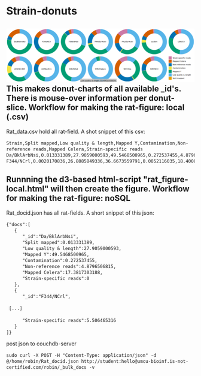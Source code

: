 Strain-donuts
====================================
![](screenshot.png?raw=true)
This makes donut-charts of all available _id's. There is mouse-over information per donut-slice.
Workflow for making the rat-figure: local (.csv)
---------
Rat_data.csv hold all rat-field. A shot snippet of this csv:
```
Strain,Split mapped,Low quality & length,Mapped Y,Contamination,Non-reference reads,Mapped Celera,Strain-specific reads
Da/BklArbNsi,0.013331389,27.9059000593,49.5468500965,0.272537455,4.8796506815,17.3817303188,0
F344/NCrl,0.0020170836,26.8085849336,36.6673559791,0.0052116035,18.4008912748,9.0579695627,9.0579695627
```
Runnning the d3-based html-script "rat_figure-local.html" will then create the figure.
Workflow for making the rat-figure: noSQL
---------
Rat_docid.json has all rat-fields. A short snippet of this json:

```
{"docs":[
   {
      "_id":"Da/BklArbNsi",
      "Split mapped":0.013331389,
      "Low quality & length":27.9059000593,
      "Mapped Y":49.5468500965,
      "Contamination":0.272537455,
      "Non-reference reads":4.8796506815,
      "Mapped Celera":17.3817303188,
      "Strain-specific reads":0
   },
   {
      "_id":"F344/NCrl",

 [...]

      "Strain-specific reads":5.506465316
   }
]}
```
post json to couchdb-server
```
sudo curl -X POST -H "Content-Type: application/json" -d @/home/robin/Rat_docid.json http://student:hello@umcu-bioinf.is-not-certified.com/robin/_bulk_docs -v
```
